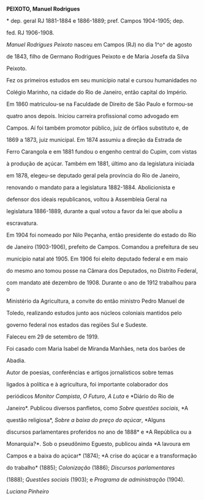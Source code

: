 **PEIXOTO, Manuel Rodrigues**



\* dep. geral RJ 1881-1884 e 1886-1889; pref. Campos 1904-1905; dep.

fed. RJ 1906-1908.



*Manuel Rodrigues Peixoto* nasceu em Campos (RJ) no dia 1^o^ de agosto

de 1843, filho de Germano Rodrigues Peixoto e de Maria Josefa da Silva

Peixoto.



Fez os primeiros estudos em seu município natal e cursou humanidades no

Colégio Marinho, na cidade do Rio de Janeiro, então capital do Império.

Em 1860 matriculou-se na Faculdade de Direito de São Paulo e formou-se

quatro anos depois. Iniciou carreira profissional como advogado em

Campos. Aí foi também promotor público, juiz de órfãos substituto e, de

1869 a 1873, juiz municipal. Em 1874 assumiu a direção da Estrada de

Ferro Carangola e em 1881 fundou o engenho central do Cupim, com vistas

à produção de açúcar. Também em 1881, último ano da legislatura iniciada

em 1878, elegeu-se deputado geral pela província do Rio de Janeiro,

renovando o mandato para a legislatura 1882-1884. Abolicionista e

defensor dos ideais republicanos, voltou à Assembleia Geral na

legislatura 1886-1889, durante a qual votou a favor da lei que aboliu a

escravatura.



Em 1904 foi nomeado por Nilo Peçanha, então presidente do estado do Rio

de Janeiro (1903-1906), prefeito de Campos. Comandou a prefeitura de seu

município natal até 1905. Em 1906 foi eleito deputado federal e em maio

do mesmo ano tomou posse na Câmara dos Deputados, no Distrito Federal,

com mandato até dezembro de 1908. Durante o ano de 1912 trabalhou para o

Ministério da Agricultura, a convite do então ministro Pedro Manuel de

Toledo, realizando estudos junto aos núcleos coloniais mantidos pelo

governo federal nos estados das regiões Sul e Sudeste.



Faleceu em 29 de setembro de 1919.



Foi casado com Maria Isabel de Miranda Manhães, neta dos barões de

Abadia.



Autor de poesias, conferências e artigos jornalísticos sobre temas

ligados à política e à agricultura, foi importante colaborador dos

periódicos *Monitor Campista*, *O Futuro*, *A Luta* e *Diário do Rio de

Janeiro*. Publicou diversos panfletos, como *Sobre questões sociais*, *A

questão religiosa*, *Sobre a baixa do preço do açúcar*, *Alguns

discursos parlamentares proferidos no ano de 1888* e *A República ou a

Monarquia?*. Sob o pseudônimo Eguesto, publicou ainda *A lavoura em

Campos e a baixa do açúcar* (1874); *A crise do açúcar e a transformação

do trabalho* (1885); *Colonização* (1886); *Discursos parlamentares*

(1888); *Questões sociais* (1903); e *Programa de administração* (1904).



*Luciana Pinheiro*



